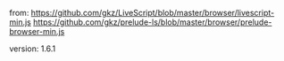 from:
https://github.com/gkz/LiveScript/blob/master/browser/livescript-min.js
https://github.com/gkz/prelude-ls/blob/master/browser/prelude-browser-min.js

version: 1.6.1
